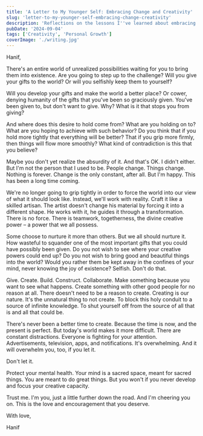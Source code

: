 ```yaml
---
title: 'A Letter to My Younger Self: Embracing Change and Creativity'
slug: 'letter-to-my-younger-self-embracing-change-creativity'
description: 'Reflections on the lessons I''ve learned about embracing change, nurturing creativity, and giving my gifts to the world.'
pubDate: '2024-09-04'
tags: ['Creativity', 'Personal Growth']
coverImage: './writing.jpg'
---
```


Hanif,

There's an entire world of unrealized possibilities waiting for you to bring them into existence. Are you going to step up to the challenge? Will you give your gifts to the world? Or will you selfishly keep them to yourself?

Will you develop your gifts and make the world a better place? Or cower, denying humanity of the gifts that you've been so graciously given. You've been given to, but don't want to give. Why? What is it that stops you from giving?

And where does this desire to hold come from? What are you holding on to? What are you hoping to achieve with such behavior? Do you think that if you hold more tightly that everything will be better? That if you grip more firmly, then things will flow more smoothly? What kind of contradiction is this that you believe?

Maybe you don't yet realize the absurdity of it. And that's OK. I didn't either. But I'm not the person that I used to be. People change. Things change. Nothing is forever. Change is the only constant, after all. But I'm happy. This has been a long time coming.

We're no longer going to grip tightly in order to force the world into our view of what it should look like. Instead, we'll work with reality. Craft it like a skilled artisan. The artist doesn't change his material by forcing it into a different shape. He works with it, he guides it through a transformation. There is no force. There is teamwork, togetherness, the divine creative power – a power that we all possess.

Some choose to nurture it more than others. But we all should nurture it. How wasteful to squander one of the most important gifts that you could have possibly been given. Do you not wish to see where your creative powers could end up? Do you not wish to bring good and beautiful things into the world? Would you rather them be kept away in the confines of your mind, never knowing the joy of existence? Selfish. Don't do that.

Give. Create. Build. Construct. Collaborate. Make something because you want to see what happens. Create something with other good people for no reason at all. There doesn't need to be a reason to create. Creating is our nature. It's the unnatural thing to not create. To block this holy conduit to a source of infinite knowledge. To shut yourself off from the source of all that is and all that could be.

There's never been a better time to create. Because the time is now, and the present is perfect. But today's world makes it more difficult. There are constant distractions. Everyone is fighting for your attention. Advertisements, television, apps, and notifications. It's overwhelming. And it will overwhelm you, too, if you let it.

Don't let it.

Protect your mental health. Your mind is a sacred space, meant for sacred things. You are meant to do great things. But you won't if you never develop and focus your creative capacity.

Trust me. I'm you, just a little further down the road. And I'm cheering you on. This is the love and encouragement that you deserve.

With love,

Hanif

